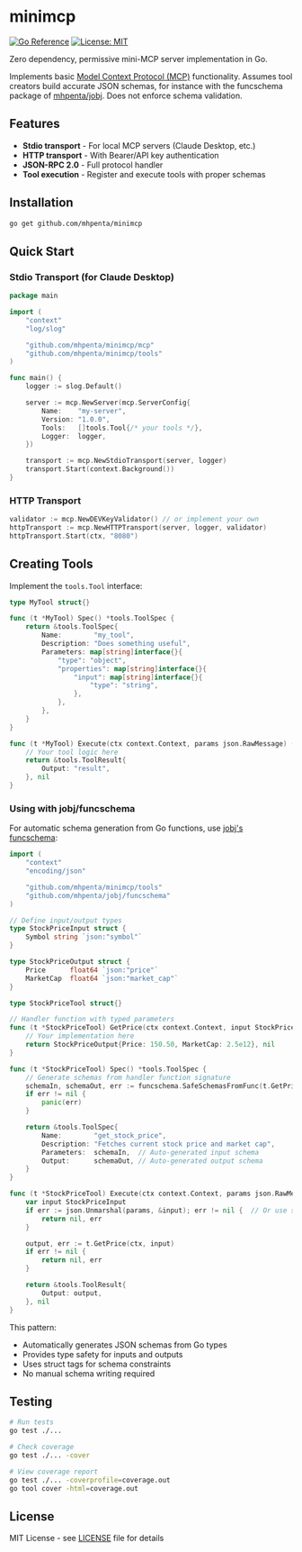 # minimcp

[![Go Reference](https://pkg.go.dev/badge/github.com/mhpenta/minimcp.svg)](https://pkg.go.dev/github.com/mhpenta/minimcp)
[![License: MIT](https://img.shields.io/badge/License-MIT-yellow.svg)](https://opensource.org/licenses/MIT)

Zero dependency, permissive mini-MCP server implementation in Go.

Implements basic [Model Context Protocol (MCP)](https://modelcontextprotocol.io) functionality. Assumes tool creators build accurate JSON schemas, for instance with the funcschema package of [mhpenta/jobj](https://github.com/mhpenta/jobj). Does not enforce schema validation.

## Features

- **Stdio transport** - For local MCP servers (Claude Desktop, etc.)
- **HTTP transport** - With Bearer/API key authentication
- **JSON-RPC 2.0** - Full protocol handler
- **Tool execution** - Register and execute tools with proper schemas

## Installation

```bash
go get github.com/mhpenta/minimcp
```

## Quick Start

### Stdio Transport (for Claude Desktop)

```go
package main

import (
    "context"
    "log/slog"

    "github.com/mhpenta/minimcp/mcp"
    "github.com/mhpenta/minimcp/tools"
)

func main() {
    logger := slog.Default()

    server := mcp.NewServer(mcp.ServerConfig{
        Name:    "my-server",
        Version: "1.0.0",
        Tools:   []tools.Tool{/* your tools */},
        Logger:  logger,
    })

    transport := mcp.NewStdioTransport(server, logger)
    transport.Start(context.Background())
}
```

### HTTP Transport

```go
validator := mcp.NewDEVKeyValidator() // or implement your own
httpTransport := mcp.NewHTTPTransport(server, logger, validator)
httpTransport.Start(ctx, "8080")
```

## Creating Tools

Implement the `tools.Tool` interface:

```go
type MyTool struct{}

func (t *MyTool) Spec() *tools.ToolSpec {
    return &tools.ToolSpec{
        Name:        "my_tool",
        Description: "Does something useful",
        Parameters: map[string]interface{}{
            "type": "object",
            "properties": map[string]interface{}{
                "input": map[string]interface{}{
                    "type": "string",
                },
            },
        },
    }
}

func (t *MyTool) Execute(ctx context.Context, params json.RawMessage) (*tools.ToolResult, error) {
    // Your tool logic here
    return &tools.ToolResult{
        Output: "result",
    }, nil
}
```

### Using with jobj/funcschema

For automatic schema generation from Go functions, use [jobj's funcschema](https://github.com/mhpenta/jobj):

```go
import (
    "context"
    "encoding/json"

    "github.com/mhpenta/minimcp/tools"
    "github.com/mhpenta/jobj/funcschema"
)

// Define input/output types
type StockPriceInput struct {
    Symbol string `json:"symbol"`
}

type StockPriceOutput struct {
    Price      float64 `json:"price"`
    MarketCap  float64 `json:"market_cap"`
}

type StockPriceTool struct{}

// Handler function with typed parameters
func (t *StockPriceTool) GetPrice(ctx context.Context, input StockPriceInput) (StockPriceOutput, error) {
    // Your implementation here
    return StockPriceOutput{Price: 150.50, MarketCap: 2.5e12}, nil
}

func (t *StockPriceTool) Spec() *tools.ToolSpec {
    // Generate schemas from handler function signature
    schemaIn, schemaOut, err := funcschema.SafeSchemasFromFunc(t.GetPrice)
    if err != nil {
        panic(err)
    }

    return &tools.ToolSpec{
        Name:        "get_stock_price",
        Description: "Fetches current stock price and market cap",
        Parameters:  schemaIn,  // Auto-generated input schema
        Output:      schemaOut, // Auto-generated output schema
    }
}

func (t *StockPriceTool) Execute(ctx context.Context, params json.RawMessage) (*tools.ToolResult, error) {
    var input StockPriceInput
    if err := json.Unmarshal(params, &input); err != nil {  // Or use safeunmarshal from the jobj package
        return nil, err
    }

    output, err := t.GetPrice(ctx, input)
    if err != nil {
        return nil, err
    }

    return &tools.ToolResult{
        Output: output,
    }, nil
}
```

This pattern:
- Automatically generates JSON schemas from Go types
- Provides type safety for inputs and outputs
- Uses struct tags for schema constraints
- No manual schema writing required

## Testing

```bash
# Run tests
go test ./...

# Check coverage
go test ./... -cover

# View coverage report
go test ./... -coverprofile=coverage.out
go tool cover -html=coverage.out
```

## License

MIT License - see [LICENSE](LICENSE) file for details
